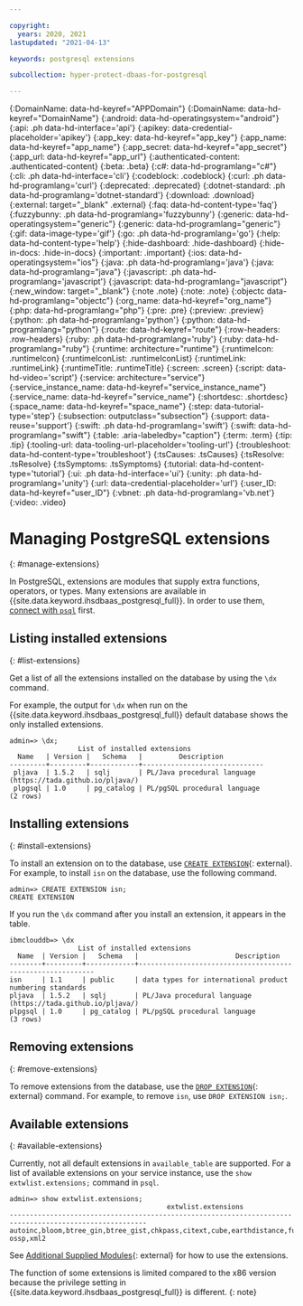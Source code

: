 ```yaml
---

copyright:
  years: 2020, 2021
lastupdated: "2021-04-13"

keywords: postgresql extensions

subcollection: hyper-protect-dbaas-for-postgresql

---
```


{:DomainName: data-hd-keyref="APPDomain"}
{:DomainName: data-hd-keyref="DomainName"}
{:android: data-hd-operatingsystem="android"}
{:api: .ph data-hd-interface='api'}
{:apikey: data-credential-placeholder='apikey'}
{:app_key: data-hd-keyref="app_key"}
{:app_name: data-hd-keyref="app_name"}
{:app_secret: data-hd-keyref="app_secret"}
{:app_url: data-hd-keyref="app_url"}
{:authenticated-content: .authenticated-content}
{:beta: .beta}
{:c#: data-hd-programlang="c#"}
{:cli: .ph data-hd-interface='cli'}
{:codeblock: .codeblock}
{:curl: .ph data-hd-programlang='curl'}
{:deprecated: .deprecated}
{:dotnet-standard: .ph data-hd-programlang='dotnet-standard'}
{:download: .download}
{:external: target="_blank" .external}
{:faq: data-hd-content-type='faq'}
{:fuzzybunny: .ph data-hd-programlang='fuzzybunny'}
{:generic: data-hd-operatingsystem="generic"}
{:generic: data-hd-programlang="generic"}
{:gif: data-image-type='gif'}
{:go: .ph data-hd-programlang='go'}
{:help: data-hd-content-type='help'}
{:hide-dashboard: .hide-dashboard}
{:hide-in-docs: .hide-in-docs}
{:important: .important}
{:ios: data-hd-operatingsystem="ios"}
{:java: .ph data-hd-programlang='java'}
{:java: data-hd-programlang="java"}
{:javascript: .ph data-hd-programlang='javascript'}
{:javascript: data-hd-programlang="javascript"}
{:new_window: target="_blank"}
{:note .note}
{:note: .note}
{:objectc data-hd-programlang="objectc"}
{:org_name: data-hd-keyref="org_name"}
{:php: data-hd-programlang="php"}
{:pre: .pre}
{:preview: .preview}
{:python: .ph data-hd-programlang='python'}
{:python: data-hd-programlang="python"}
{:route: data-hd-keyref="route"}
{:row-headers: .row-headers}
{:ruby: .ph data-hd-programlang='ruby'}
{:ruby: data-hd-programlang="ruby"}
{:runtime: architecture="runtime"}
{:runtimeIcon: .runtimeIcon}
{:runtimeIconList: .runtimeIconList}
{:runtimeLink: .runtimeLink}
{:runtimeTitle: .runtimeTitle}
{:screen: .screen}
{:script: data-hd-video='script'}
{:service: architecture="service"}
{:service_instance_name: data-hd-keyref="service_instance_name"}
{:service_name: data-hd-keyref="service_name"}
{:shortdesc: .shortdesc}
{:space_name: data-hd-keyref="space_name"}
{:step: data-tutorial-type='step'}
{:subsection: outputclass="subsection"}
{:support: data-reuse='support'}
{:swift: .ph data-hd-programlang='swift'}
{:swift: data-hd-programlang="swift"}
{:table: .aria-labeledby="caption"}
{:term: .term}
{:tip: .tip}
{:tooling-url: data-tooling-url-placeholder='tooling-url'}
{:troubleshoot: data-hd-content-type='troubleshoot'}
{:tsCauses: .tsCauses}
{:tsResolve: .tsResolve}
{:tsSymptoms: .tsSymptoms}
{:tutorial: data-hd-content-type='tutorial'}
{:ui: .ph data-hd-interface='ui'}
{:unity: .ph data-hd-programlang='unity'}
{:url: data-credential-placeholder='url'}
{:user_ID: data-hd-keyref="user_ID"}
{:vbnet: .ph data-hd-programlang='vb.net'}
{:video: .video}


# Managing PostgreSQL extensions
{: #manage-extensions}

In PostgreSQL, extensions are modules that supply extra functions, operators, or types. Many extensions are available in {{site.data.keyword.ihsdbaas_postgresql_full}}. In order to use them, [connect with `psql`](/docs/hyper-protect-dbaas-for-postgresql?topic=hyper-protect-dbaas-for-postgresql-gettingstarted#accessing-database-introduction-connect-psqlshell) first.

## Listing installed extensions
{: #list-extensions}

Get a list of all the extensions installed on the database by using the `\dx` command.

For example, the output for `\dx` when run on the {{site.data.keyword.ihsdbaas_postgresql_full}} default database shows the only installed extensions.

```
admin=> \dx;
                 List of installed extensions
  Name   | Version |   Schema   |         Description
---------+---------+------------+------------------------------
 pljava  | 1.5.2   | sqlj       | PL/Java procedural language (https://tada.github.io/pljava/)
 plpgsql | 1.0     | pg_catalog | PL/pgSQL procedural language
(2 rows)
```

## Installing extensions
{: #install-extensions}

To install an extension on to the database, use [`CREATE EXTENSION`](https://www.postgresql.org/docs/10/sql-createextension.html){: external}. For example, to install `isn` on the database, use the following command.

```
admin=> CREATE EXTENSION isn;
CREATE EXTENSION
```

If you run the `\dx` command after you install an extension, it appears in the table.
```
ibmclouddb=> \dx
                 List of installed extensions
  Name  | Version |   Schema   |                        Description
--------+---------+------------+-----------------------------------------------------------
isn     | 1.1     | public     | data types for international product numbering standards
pljava  | 1.5.2   | sqlj       | PL/Java procedural language (https://tada.github.io/pljava/)
plpgsql | 1.0     | pg_catalog | PL/pgSQL procedural language
(3 rows)
```

## Removing extensions
{: #remove-extensions}

To remove extensions from the database, use the [`DROP EXTENSION`](https://www.postgresql.org/docs/10/sql-dropextension.html){: external} command. For example, to remove `isn`, use `DROP EXTENSION isn;`.

## Available extensions
{: #available-extensions}

Currently, not all default extensions in `available_table` are supported. For a list of available extensions on your service instance, use the `show extwlist.extensions;` command in `psql`.
```
admin=> show extwlist.extensions;
                                       extwlist.extensions
--------------------------------------------------------------------------------------------------------
autoinc,bloom,btree_gin,btree_gist,chkpass,citext,cube,earthdistance,fuzzystrmatch,hstore,insert_username,intagg,intarray,isn,lo,ltree,moddatetime,pg_trgm,pgcrypto,pgrowlocks,refint,seg,sslinfo,tablefunc,tcn,timetravel,tsm_system_rows,tsm_system_time,uuid-ossp,xml2
 ```

See [Additional Supplied Modules](https://www.postgresql.org/docs/10/contrib.html){: external} for how to use the extensions.

The function of some extensions is limited compared to the x86 version because the privilege setting in {{site.data.keyword.ihsdbaas_postgresql_full}} is different.
{: note}
